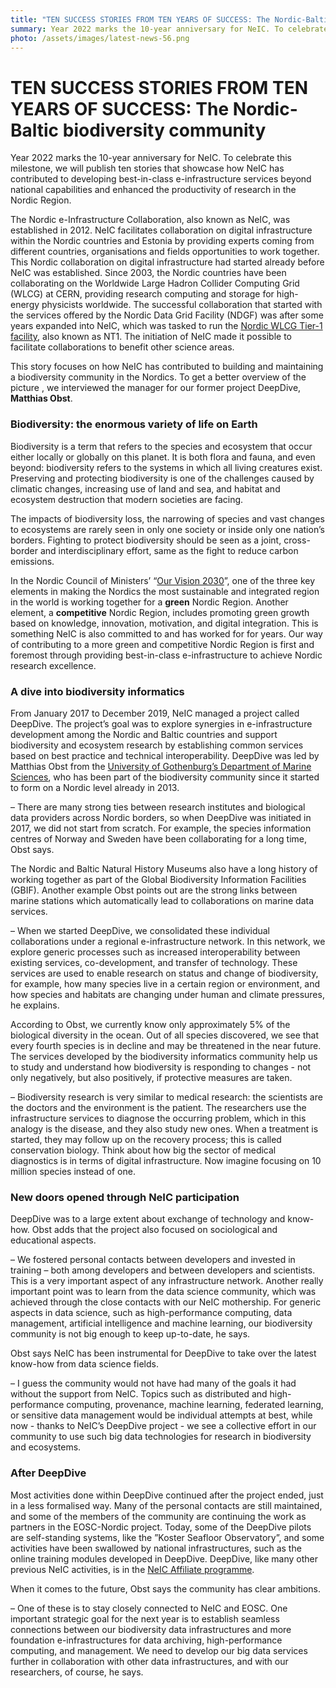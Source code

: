 ```yaml
---
title: "TEN SUCCESS STORIES FROM TEN YEARS OF SUCCESS: The Nordic-Baltic biodiversity community"
summary: Year 2022 marks the 10-year anniversary for NeIC. To celebrate this milestone, we will publish ten stories that showcase how NeIC has contributed to a more competitive Nordic Region. This time we dive into the world of biodiversity informatics with Matthias Obst.
photo: /assets/images/latest-news-56.png
---
```


TEN SUCCESS STORIES FROM TEN YEARS OF SUCCESS: The Nordic-Baltic biodiversity community
===========================

Year 2022 marks the 10-year anniversary for NeIC. To celebrate this milestone, we will publish ten stories that showcase how NeIC has contributed to developing best-in-class e-infrastructure services beyond national capabilities and enhanced the productivity of research in the Nordic Region. 

The Nordic e-Infrastructure Collaboration, also known as NeIC, was established in 2012. NeIC facilitates collaboration on digital infrastructure within the Nordic countries and Estonia by providing experts coming from different countries, organisations and fields opportunities to work together. This Nordic collaboration on digital infrastructure had started already before NeIC was established. Since 2003, the Nordic countries have been collaborating on the Worldwide Large Hadron Collider Computing Grid (WLCG) at CERN, providing research computing and storage for high-energy physicists worldwide. The successful collaboration that started with the services offered by the Nordic Data Grid Facility (NDGF) was after some years expanded into NeIC, which was tasked to run the [Nordic WLCG Tier-1 facility](https://neic.no/nt1/), also known as NT1. The initiation of NeIC made it possible to facilitate collaborations to benefit other science areas.

This story focuses on how NeIC has contributed to building and maintaining a biodiversity community in the Nordics. To get a better overview of the picture , we interviewed the manager for our former project DeepDive, **Matthias Obst**. 

### Biodiversity: the enormous variety of life on Earth

Biodiversity is a term that refers to the species and ecosystem that occur either locally or globally on this planet. It is both flora and fauna, and even beyond: biodiversity refers to the systems in which all living creatures exist. Preserving and protecting biodiversity is one of the challenges caused by climatic changes, increasing use of land and sea, and habitat and ecosystem destruction that modern societies are facing. 

The impacts of biodiversity loss, the narrowing of species and vast changes to ecosystems are rarely seen in only one society or inside only one nation’s borders. Fighting to protect biodiversity should be seen as a joint, cross-border and interdisciplinary effort, same as the fight to reduce carbon emissions. 

In the Nordic Council of Ministers’ “[Our Vision 2030](https://www.norden.org/en/declaration/our-vision-2030)”, one of the three key elements in making the Nordics the most sustainable and integrated region in the world is working together for a **green** Nordic Region. Another element, a **competitive** Nordic Region, includes promoting green growth based on knowledge, innovation, motivation, and digital integration. This is something NeIC is also committed to and has worked for for years. Our way of contributing to a more green and competitive Nordic Region is first and foremost through providing best-in-class e-infrastructure to achieve Nordic research excellence. 

### A dive into biodiversity informatics

From January 2017 to December 2019, NeIC managed a project called DeepDive. The project’s goal was to explore synergies in e-infrastructure development among the Nordic and Baltic countries and support biodiversity and ecosystem research by establishing common services based on best practice and technical interoperability. DeepDive was led by Matthias Obst from the [University of Gothenburg’s Department of Marine Sciences](https://www.gu.se/en/marina-vetenskaper), who has been part of the biodiversity community since it started to form on a Nordic level already in 2013.

– There are many strong ties between research institutes and biological data providers across Nordic borders, so when DeepDive was initiated in 2017, we did not start from scratch. For example, the species information centres of Norway and Sweden have been collaborating for a long time, Obst says.

The Nordic and Baltic Natural History Museums also have a long history of working together as part of the Global Biodiversity Information Facilities (GBIF). Another example Obst points out are the strong links between marine stations which automatically lead to collaborations on marine data services. 

– When we started DeepDive, we consolidated these individual collaborations under a regional e-infrastructure network. In this network, we explore generic processes such as increased interoperability between existing services, co-development, and transfer of technology. These services are used to enable research on status and change of biodiversity, for example, how many species live in a certain region or environment, and how species and habitats are changing under human and climate pressures, he explains.

According to Obst, we currently know only approximately 5% of the biological diversity in the ocean. Out of all species discovered, we see that every fourth species is in decline and may be threatened in the near future. The services developed by the biodiversity informatics community help us to study and understand how biodiversity is responding to changes - not only negatively, but also positively, if protective measures are taken. 

– Biodiversity research is very similar to medical research: the scientists  are the doctors and the environment is the patient. The researchers use the infrastructure services to diagnose the occurring problem, which in this analogy is the disease, and they also study new ones. When a treatment is started, they may follow up on the recovery process; this is called conservation biology. Think about how big the sector of medical diagnostics is in terms of digital infrastructure. Now imagine focusing on 10 million species instead of one.

### New doors opened through NeIC participation 

DeepDive was to a large extent about exchange of technology and know-how. Obst adds that the project also focused on sociological and educational aspects. 

– We fostered personal contacts between developers and invested in training – both among developers and between developers and scientists. This is a very important aspect of any infrastructure network. Another really important point was to learn from the data science community, which was achieved through the close contacts with our NeIC mothership. For generic aspects in data science, such as high-performance computing, data management, artificial intelligence and machine learning, our biodiversity community is not big enough to keep up-to-date, he says.

Obst says NeIC has been instrumental for DeepDive to take over the latest know-how from data science fields.

– I guess the community would not have had many of the goals it had without the support from NeIC. Topics such as distributed and high-performance computing, provenance, machine learning, federated learning, or sensitive data management would be individual attempts at best, while now - thanks to NeIC’s DeepDive project - we see a collective effort in our community to use such big data technologies for research in biodiversity and ecosystems.

### After DeepDive

Most activities done within DeepDive continued after the project ended, just in a less formalised way. Many of the personal contacts are still maintained, and some of the members of the community are continuing the work as partners in the EOSC-Nordic project. Today, some of the DeepDive pilots are self-standing systems, like the ”Koster Seafloor Observatory”, and some activities have been swallowed by national infrastructures, such as the online training modules developed in DeepDive. DeepDive, like many other previous NeIC activities, is in the [NeIC Affiliate programme](http://neic.no/affiliates/).

When it comes to the future, Obst says the community has clear ambitions. 

– One of these is to stay closely connected to NeIC and EOSC. One important strategic goal for the next year is to establish seamless connections between our biodiversity data infrastructures and more foundation e-infrastructures for data archiving, high-performance computing, and management. We need to develop our big data services further in collaboration with other data infrastructures, and with our researchers, of course, he says. 
